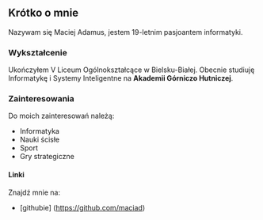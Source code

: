 ## Krótko o mnie

Nazywam się Maciej Adamus, jestem 19-letnim pasjoantem informatyki.

### Wykształcenie

Ukończyłem V Liceum Ogólnokształcące w Bielsku-Białej. Obecnie studiuję Informatykę i Systemy Inteligentne na **Akademii Górniczo Hutniczej**.

### Zainteresowania
Do moich zainteresowań należą:
* Informatyka
* Nauki ścisłe
* Sport 
* Gry strategiczne

#### Linki
Znajdź mnie na:
* [githubie] (https://github.com/maciad)
